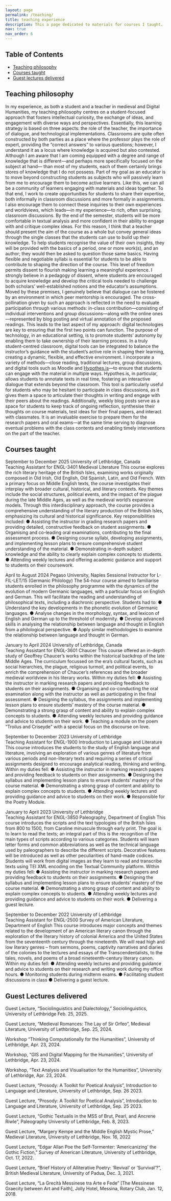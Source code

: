 ```yaml
---
layout: page
permalink: /teaching/
title: teaching experience
description: This a page dedicated to materials for courses I taught.
nav: true
nav_order: 6
---
```


## Table of Contents
- [Teaching philosophy](#teaching-philosophy)
- [Courses taught](#courses-taught)
- [Guest lectures delivered](#guest-lectures-delivered)

## Teaching philosophy
In my experience, as both a student and a teacher in medieval and Digital Humanities, my teaching philosophy centres on a student-focused approach that fosters intellectual curiosity, the exchange of ideas, and engagement with diverse ways and perspectives. Essentially, this learning strategy is based on three aspects: the role of the teacher, the importance of dialogue, and technological implementations. Classrooms are quite often constructed by both parties as a place where the professor plays the role of expert, providing the “correct answers” to various questions; however, I understand it as a locus where knowledge is acquired but also contested.
  Although I am aware that I am coming equipped with a degree and range of knowledge that is different—and perhaps more specifically focused on the subject at hand— than most of my students, each of them certainly brings stores of knowledge that I do not possess. Part of my goal as an educator is to move beyond constructing students as subjects who will passively learn from me to encourage them to become active learners. Like this, we can all be a community of learners engaging with materials and ideas together. To that end, I work to create opportunities for students to share their expertise, both informally in classroom discussions and more formally in assignments.
  I also encourage them to connect these inquiries to their own experiences and worldviews, which leads—in my experience—to rich, often surprising, classroom discussions. By the end of the semester, students will be more comfortable in textual analysis and more confident in their ability to engage with and critique complex ideas. For this reason, I think that a teacher should present the aim of the course as a whole but convey general ideas through the single classes that the students can use to build up their knowledge. To help students recognise the value of their own insights, they will be provided with the basics of a period, one or more work(s), and an author; they would then be asked to question those same basics. Having flexible and negotiable syllabi is essential for students to be able to contribute to shaping the direction of the course. This level of freedom permits dissent to flourish making learning a meaningful experience. I strongly believe in a pedagogy of dissent, where students are encouraged to acquire knowledge and develop the critical tools needed to challenge both scholars’ well-established notions and the educator’s assumptions.
  Moved by these premises, I genuinely believe that dialogue can be fostered by an environment in which peer mentorship is encouraged. The cross-pollination given by such an approach is reflected in the need to evaluate participation through various methods: in-class contribution—consisting of individual interventions and group discussions—along with the online ones—represented by blog posting and virtual annotation of the proposed readings. This leads to the last aspect of my approach: digital technologies are key to ensuring that the first two points can function. The purpose of technology, in an educational setting, is to promote students’ autonomy by enabling them to take ownership of their learning process. In a truly student-centred classroom, digital tools can be integrated to balance the instructor’s guidance with the student’s active role in shaping their learning, creating a dynamic, flexible, and effective environment. 
  I incorporate a variety of methods—close reading, traditional lectures, group discussions, and digital tools such as Moodle and [Hypothes.is](https://web.hypothes.is/)—to ensure that students can engage with the material in multiple ways. Hypothes.is, in particular, allows students to annotate texts in real time, fostering an interactive dialogue that extends beyond the classroom. This tool is particularly useful for students who may be hesitant to participate in class discussions, as it gives them a space to articulate their thoughts in writing and engage with their peers about the readings. Additionally, weekly blog posts serve as a space for students to keep track of ongoing reflection, synthesise their thoughts on course materials, test ideas for their final papers, and interact with classmates. It is an invaluable exercise to prepare them for the research papers and oral exams—at the same time serving to diagnose eventual problems with the class contents and enabling timely interventions on the part of the teacher.

## Courses taught
September to December 2025
University of Lethbridge, Canada	
Teaching Assistant for ENGL-3401 Medieval Literature
This course explores the rich literary heritage of the British Isles, examining works originally composed in Old Irish, Old English, Old Spanish, Latin, and Old French. With a primary focus on Middle English texts, the course investigates their interplay with broader cultural, historical, and literary contexts. Key themes include the social structures, political events, and the impact of the plague during the late Middle Ages, as well as the medieval world’s expansive models. Through this interdisciplinary approach, the course provides a comprehensive understanding of the literary production of the British Isles, emphasizing its cultural and historical significance. Key responsibilities included: 
●	Assisting the instructor in grading research papers and providing detailed, constructive feedback on student assignments. 
●	Organising and co-leading oral examinations, contributing to the final assessment process. 
●	Designing course syllabi, developing assignments, and implementing lesson plans to ensure comprehensive student understanding of the material. 
●	Demonstrating in-depth subject knowledge and the ability to clearly explain complex concepts to students. 
●	Attending weekly lectures and offering academic guidance and support to students on their coursework.



April to August 2024
Pegaso University, Naples
Sessional Instructor for L-FIL-LET/15 (Germanic Philology)
The 54-hour course aimed to familiarise students enrolled in the philosophy programme with the dynamics of the evolution of modern Germanic languages, with a particular focus on English and German. This will facilitate the reading and understanding of philosophical texts, including a diachronic perspective. Students had to:
●	Understand the key developments in the phonetic evolution of Germanic languages.
●	Analyse changes in the morphology, syntax, and lexicon of English and German up to the threshold of modernity.
●	Develop advanced skills in analysing the relationship between language and thought in English from a philological perspective.
●	Apply similar methodologies to examine the relationship between language and thought in German.

January to April 2024
University of Lethbridge, Canada	
Teaching Assistant for ENGL-3601 Chaucer
This course offered an in-depth study of Geoffrey Chaucer’s works within the historical backdrop of the late Middle Ages. The curriculum focussed on the era’s cultural facets, such as social hierarchies, the plague, religious turmoil, and political events, to enrich the comprehension of Chaucer’s references and the broader medieval worldview in his literary works. Within my duties fell:
●	Assisting the instructor in marking research papers and providing feedback to students on their assignments.
●	Organising and co-conducting the oral examination along with the instructor as well as participating in the final assessment.
●	Designing the syllabus, the assignments and implementing lesson plans to ensure students’ mastery of the course material.
●	Demonstrating a strong grasp of content and ability to explain complex concepts to students. 
●	Attending weekly lectures and providing guidance and advice to students on their work.
●	Teaching a module on the poem “Troilus and Criseyde” with a special focus on the discourse on love.

September to December 2023
University of Lethbridge	
Teaching Assistant for ENGL-1900 Introduction to Language and Literature
This course introduces the students to the study of English language and literature, involving an exploration of various genres of literature from various periods and non-literary texts and requiring a series of critical assignments designed to encourage analytical reading, thinking and writing. Within my duties fell:
●	Assisting the instructor in marking research papers and providing feedback to students on their assignments.
●	Designing the syllabus and implementing lesson plans to ensure students’ mastery of the course material.
●	Demonstrating a strong grasp of content and ability to explain complex concepts to students. 
●	Attending weekly lectures and providing guidance and advice to students on their work.
●	Responsible for the Poetry Module.

January to April 2023
University of Lethbridge	
Teaching Assistant for ENGL-3850 Paleography, Department of English
This course introduces the scripts and the text typologies of the British Isles from 800 to 1500, from Caroline minuscule through early print. The goal is to learn to read the texts; an integral part of this is the recognition of the main types of scripts according to various categories. Students will learn letter forms and common abbreviations as well as the technical language used by paleographers to describe the different scripts. Decorative features will be introduced as well as other peculiarities of hand-made codices. Students will work from digital images as they learn to read and transcribe texts using TEI XML encoding on the Textual Community platform. Within my duties fell:
●	Assisting the instructor in marking research papers and providing feedback to students on their assignments.
●	Designing the syllabus and implementing lesson plans to ensure students’ mastery of the course material.
●	Demonstrating a strong grasp of content and ability to explain complex concepts to students. 
●	Attending weekly lectures and providing guidance and advice to students on their work.
●	Delivering a guest lecture.

September to December 2022
University of Lethbridge	
Teaching Assistant for ENGL-2500 Survey of American Literature, Department of English
This course introduces major concepts and themes related to the development of an American literary canon through the exploration of the literary history of colonial America and the United States from the seventeenth century through the nineteenth. We will read high and low literary genres – from sermons, poems, captivity narratives and diaries of the colonies to the lectures and essays of the Transcendentalists, to the tales, novels, and poems of a broad nineteenth-century literary canon. Within my duties fell:
●	Attending weekly lectures and providing guidance and advice to students on their research and writing work during my office hours.
●	Monitoring students during midterm exams.
●	Facilitating student discussions in class
●	Delivering a guest lecture.


## Guest Lectures delivered
Guest Lecture, “Sociolinguistics and Dialectology,” Sociolinguistics, University of Lethbridge Feb. 25, 2025.

Guest Lecture, “Medieval Romances: The Lay of Sir Orfeo”, Medieval Literature, University of Lethbridge, Sep. 25, 2024.

Workshop “Thinking Computationally for the Humanities”, University of Lethbridge, Apr. 23, 2024.

Workshop, “GIS and Digital Mapping for the Humanities”, University of Lethbridge, Apr. 23, 2024.

Workshop, “Text Analysis and Visualisation for the Humanities”, University of Lethbridge, Apr. 23, 2024.

Guest Lecture, “Prosody: A Toolkit for Poetical Analysis”, Introduction to Language and Literature, University of Lethbridge, Sep. 26 2023.

Guest Lecture, “Prosody: A Toolkit for Poetical Analysis”, Introduction to Language and Literature, University of Lethbridge, Sep. 25 2023.

Guest Lecture, “Gothic Textualis in the MSS of Brut, Pearl, and Ancrene Riwle”, Paleography University of Lethbridge, Feb. 8, 2023.

Guest Lecture, “Margery Kempe and the Middle English Mystic Prose,” Medieval Literature, University of Lethbridge, Nov. 16, 2022

Guest Lecture, “Edgar Allan Poe the Self-Tormenter: ‘Americanizing’ the Gothic Fiction,” Survey of American Literature, University of Lethbridge, Oct. 17, 2022.

Guest Lecture, “Brief History of Alliterative Poetry: ‘Revival’ or ‘Survival’?”, British Medieval Literature, University of Padua, Dec. 3, 2021.

Guest Lecture, “La Grecità Messinese tra Arte e Fede” [The Messinese Graecity between Art and Faith], Jolly Hotel, Messina, Rotary Club, Jan. 12, 2018.

